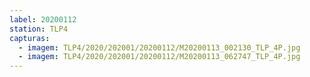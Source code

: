 ```yaml
---
label: 20200112
station: TLP4
capturas:
  - imagem: TLP4/2020/202001/20200112/M20200113_002130_TLP_4P.jpg
  - imagem: TLP4/2020/202001/20200112/M20200113_062747_TLP_4P.jpg
---
```

